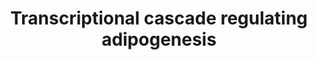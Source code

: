 ---
annotations:
- id: CL:0000136
  parent: native cell
  type: Cell Type Ontology
  value: fat cell
- id: PW:0000650
  parent: signaling pathway
  type: Pathway Ontology
  value: signaling pathway pertinent to development
authors:
- Mkutmon
- AlexanderPico
citedin:
- link: 10.1016/j.humgen.2022.201135
  title: In silico transcriptional analysis of asymptomatic and severe COVID-19 patients
    reveals the susceptibility of severe patients to other comorbidities and non-viral
    pathological conditions (2023)
- link: 10.3390/pathogens12111373
  title: Transcriptional Profiling of SARS-CoV-2-Infected Calu-3 Cells Reveals Immune-Related
    Signaling Pathways (2024)
description: Peroxisome proliferator-activated receptor gamma (PPARG) lies at the
  core of the transcriptional cascade that regulates adipogenesis. The expression
  of PPARG is regulated by several pro-adipogenic (green) and anti-adipogenic (orange)
  factors. PPARG itself is activated by an as-yet-uncharacterized ligand. CCAAT-enhancer-binding
  protein alpha (C/EBPA) is regulated through a series of inhibitory protein–protein
  interactions. Some transcription-factor families have several members that participate
  in adipogenesis, such as the Krüppel-like factors (KLFs). Rosen et al. Figure 2a
last-edited: 2019-10-22
ndex: c6c68d1e-8b69-11eb-9e72-0ac135e8bacf
organisms:
- Homo sapiens
redirect_from:
- /index.php/Pathway:WP4211
- /instance/WP4211
- /instance/WP4211_r107570
revision: r107570
schema-jsonld:
- '@context': https://schema.org/
  '@id': https://wikipathways.github.io/pathways/WP4211.html
  '@type': Dataset
  creator:
    '@type': Organization
    name: WikiPathways
  description: Peroxisome proliferator-activated receptor gamma (PPARG) lies at the
    core of the transcriptional cascade that regulates adipogenesis. The expression
    of PPARG is regulated by several pro-adipogenic (green) and anti-adipogenic (orange)
    factors. PPARG itself is activated by an as-yet-uncharacterized ligand. CCAAT-enhancer-binding
    protein alpha (C/EBPA) is regulated through a series of inhibitory protein–protein
    interactions. Some transcription-factor families have several members that participate
    in adipogenesis, such as the Krüppel-like factors (KLFs). Rosen et al. Figure
    2a
  keywords:
  - CEBPA
  - CEBPB
  - CEBPD
  - CEBPG
  - DDIT3
  - EGR2
  - GATA2
  - GATA3
  - KLF15
  - KLF2
  - KLF5
  - PPARG
  - SREBF1
  license: CC0
  name: Transcriptional cascade regulating adipogenesis
seo: CreativeWork
title: Transcriptional cascade regulating adipogenesis
wpid: WP4211
---
